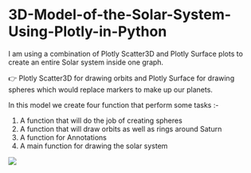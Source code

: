 # 3D-Model-of-the-Solar-System-Using-Plotly-in-Python

 I am using a combination of Plotly Scatter3D and Plotly Surface plots to create an entire Solar system inside one graph.
 
 👉 Plotly Scatter3D for drawing orbits and Plotly Surface for drawing spheres which would replace markers to make up our planets.
 
 In this model we create four function that perform some tasks :- 
 
 1) A function that will do the job of creating spheres
 2) A function that will draw orbits as well as rings around Saturn
 3) A function for Annotations
 4) A main function for drawing the solar system


<img src="https://miro.medium.com/max/875/1*UvzkSgev6vjVecjKh3yBRg.gif">
